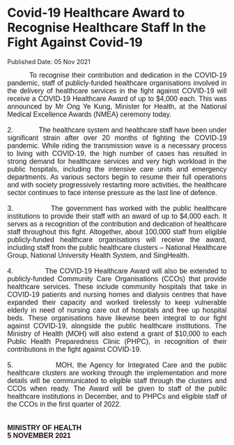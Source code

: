 <html>
    <meta http-equiv="Content-Type" content="text/html; charset=utf-8"/>
    <meta charset="utf-8"/>
    <title>Covid-19 Healthcare Award to Recognise Healthcare Staff In the Fight Against Covid-19</title>
    <body><h1>Covid-19 Healthcare Award to Recognise Healthcare Staff In the Fight Against Covid-19</h1>
    <p>Published Date: 05 Nov 2021</p> <p style="margin: 0cm; font-size: 11pt; font-family: Calibri, sans-serif; text-align: justify;"><span style="font-family: Arial; font-size: 16px;">&nbsp; &nbsp; &nbsp; &nbsp; &nbsp;To recognise their contribution and dedication in the COVID-19 pandemic, staff of publicly-funded healthcare organisations involved in the delivery of healthcare services in the fight against COVID-19 will receive a COVID-19 Healthcare Award of up to $4,000 each. This was announced by Mr Ong Ye Kung, Minister for Health, at the National Medical Excellence Awards (NMEA) ceremony today.</span></p><p style="margin: 0cm; font-size: 11pt; font-family: Calibri, sans-serif; text-align: justify;"><span style="font-size: 16px;"><span style="font-family: Arial;">&nbsp;</span></span></p><p style="margin: 0cm; font-size: 11pt; font-family: Calibri, sans-serif; text-align: justify;"><span style="font-size: 16px;"><span style="font-family: Arial;">2.<span style="font-stretch: normal;">&nbsp;&nbsp;&nbsp;&nbsp;&nbsp;&nbsp;&nbsp;&nbsp;&nbsp;&nbsp;&nbsp;&nbsp; </span>The healthcare system and healthcare staff have been under significant strain after over 20 months of fighting the COVID-19 pandemic. While riding the transmission wave is a necessary process to living with COVID-19, the high number of cases has resulted in strong demand for healthcare services and very high workload in the public hospitals, including the intensive care units and emergency departments. As various sectors begin to resume their full operations and with society progressively restarting more activities, the healthcare sector continues to face intense pressure as the last line of defence.</span></span></p><p style="margin: 0cm; font-size: 11pt; font-family: Calibri, sans-serif; text-align: justify;"><span style="font-size: 16px;"><span style="font-family: Arial;">&nbsp;</span></span></p><p style="margin: 0cm; font-size: 11pt; font-family: Calibri, sans-serif; text-align: justify;"><span style="font-size: 16px;"><span style="font-family: Arial;">3.<span style="font-stretch: normal;">&nbsp;&nbsp;&nbsp;&nbsp;&nbsp;&nbsp;&nbsp;&nbsp;&nbsp;&nbsp;&nbsp;&nbsp; </span>The government has worked with the public healthcare institutions to provide their staff with an award of up to $4,000 each. It serves as a recognition of the contribution and dedication of healthcare staff throughout this fight. Altogether, about 100,000 staff from eligible publicly-funded healthcare organisations will receive the award, including staff from the public healthcare clusters – National Healthcare Group, National University Health System, and SingHealth.</span></span></p><p style="margin: 0cm 0cm 0cm 36pt; font-size: 11pt; font-family: Calibri, sans-serif;"><span style="font-size: 16px;"><span style="font-family: Arial;">&nbsp;</span></span></p><p style="margin: 0cm; font-size: 11pt; font-family: Calibri, sans-serif; text-align: justify;"><span style="font-size: 16px;"><span style="font-family: Arial;">4.<span style="font-stretch: normal;">&nbsp;&nbsp;&nbsp;&nbsp;&nbsp;&nbsp;&nbsp;&nbsp;&nbsp;&nbsp;&nbsp;&nbsp; </span>The COVID-19 Healthcare Award will also be extended to publicly-funded Community Care Organisations (CCOs) that provide healthcare services. These include community hospitals that take in COVID-19 patients and nursing homes and dialysis centres that have expanded their capacity and worked tirelessly to keep vulnerable elderly in need of nursing care out of hospitals and free up hospital beds. These organisations have likewise been integral to our fight against COVID-19, alongside the public healthcare institutions. The Ministry of Health (MOH) will also extend a grant of $10,000 to each Public Health Preparedness Clinic (PHPC), in recognition of their contributions in the fight against COVID-19.</span></span></p><p style="margin: 0cm 0cm 0cm 36pt; font-size: 11pt; font-family: Calibri, sans-serif;"><span style="font-size: 16px;"><span style="font-family: Arial;">&nbsp;</span></span></p><p style="margin: 0cm; font-size: 11pt; font-family: Calibri, sans-serif; text-align: justify;"><span style="font-size: 16px;"><span style="font-family: Arial;">5.<span style="font-stretch: normal;">&nbsp;&nbsp;&nbsp;&nbsp;&nbsp;&nbsp;&nbsp;&nbsp;&nbsp;&nbsp;&nbsp;&nbsp; </span>MOH, the Agency for Integrated Care and the public healthcare clusters are working through the implementation and more details will be communicated to eligible staff through the clusters and CCOs when ready. The Award will be given to staff of the public healthcare institutions in December, and to PHPCs and eligible staff of the CCOs in the first quarter of 2022.</span></span></p><p style="margin: 0cm 0cm 0cm 36pt; font-size: 11pt; font-family: Calibri, sans-serif;"><span style="font-size: 16px;"><span style="font-family: Arial;">&nbsp;</span></span></p><p class="Default" style="margin: 0cm; font-size: 12pt; font-family: Arial, sans-serif;"><span style="font-family: Arial;"><strong>&nbsp;</strong></span></p><p class="Default" style="margin: 0cm; font-size: 12pt; font-family: Arial, sans-serif;"><span style="font-family: Arial;"><strong>MINISTRY OF HEALTH</strong></span></p><p style="margin: 0cm; font-size: 11pt; font-family: Calibri, sans-serif; text-align: justify;"><span style="font-family: Arial; font-size: 16px;"><strong>5 NOVEMBER 2021</strong></span></p></body>
</html>